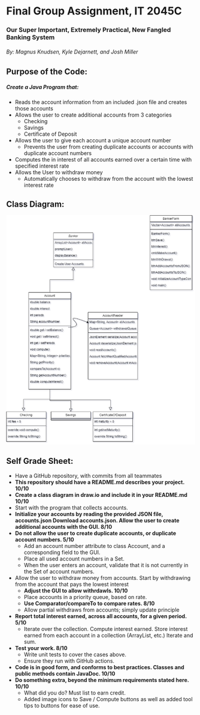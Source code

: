 # Final Group Assignment, IT 2045C  

### Our Super Important, Extremely Practical, New Fangled Banking System  

###### By: Magnus Knudsen, Kyle Dejarnett, and Josh Miller  

## Purpose of the Code:  

##### Create a Java Program that:  
  
* Reads the account information from an included .json file and creates those accounts
* Allows the user to create additional accounts from 3 categories
    * Checking
    * Savings
    * Certificate of Deposit
* Allows the user to give each account a unique account number
  * Prevents the user from creating duplicate accounts or accounts with duplicate account numbers
* Computes the in interest of all accounts earned over a certain time with specified interest rate  
* Allows the User to withdraw money
  * Automatically chooses to withdraw from the account with the lowest interest rate

## Class Diagram:

![Banker Class Diagram](https://github.com/MiniWilford/Group-Assignment-Data-Structures-and-Algorithms/blob/main/BankerClassDiagram.drawio.png)

## Self Grade Sheet:

* Have a GitHub repository, with commits from all teammates
* **This repository should have a README.md describes your project. 10/10**
* **Create a class diagram in draw.io and include it in your README.md 10/10**
* Start with the program that collects accounts.
* **Initialize your accounts by reading the provided JSON file, accounts.json Download accounts.json.  Allow the user to create additional accounts with the GUI. 8/10**
* **Do not allow the user to create duplicate accounts, or duplicate account numbers. 5/10**
  * Add an account number attribute to class Account, and a corresponding field to the GUI.
  * Place all used account numbers in a Set.
  * When the user enters an account, validate that it is not currently in the Set of account numbers.
* Allow the user to withdraw money from accounts.  Start by withdrawing from the account that pays the lowest interest
  * **Adjust the GUI to allow withrdawls.  10/10**
  * Place accounts in a priority queue, based on rate.
  * **Use Comparator/compareTo to compare rates.  8/10**
  * Allow partial withdraws from accounts; simply update principle
* **Report total interest earned, across all accounts, for a given period. 5/10**
  * Iterate over the collection.  Compute interest earned.  Store interest earned from each account in a collection (ArrayList, etc.)  Iterate and sum.
* **Test your work. 8/10**
  * Write unit tests to cover the cases above.
  * Ensure they run with GitHub actions.  
* **Code is in good form, and conforms to best practices.  Classes and public methods contain JavaDoc. 10/10**
* **Do something extra, beyond the minimum requirements stated here.  10/10**
  * What did you do?  Must list to earn credit.
  * Added image icons to Save / Compute buttons as well as added tool tips to buttons for ease of use.
